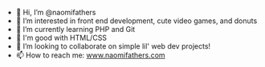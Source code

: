 - 👋 Hi, I’m @naomifathers
- 👀 I’m interested in front end development, cute video games, and donuts
- 🌱 I’m currently learning PHP and Git
- 💪 I'm good with HTML/CSS 
- 💞️ I’m looking to collaborate on simple lil' web dev projects!
- 📫 How to reach me: www.naomifathers.com

<!---
naomifathers/naomifathers is a ✨ special ✨ repository because its `README.md` (this file) appears on your GitHub profile.
You can click the Preview link to take a look at your changes.
--->
